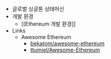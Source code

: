 - 글로벌 싱글톤 상태머신
- 개발 환경
	- [[Ethereum 개발 환경]]
- Links
	- Awesome Ethereum
		- [bekatom/awesome-ethereum](https://github.com/bekatom/awesome-ethereum)
		- [ttumiel/Awesome-Ethereum](https://github.com/ttumiel/Awesome-Ethereum)